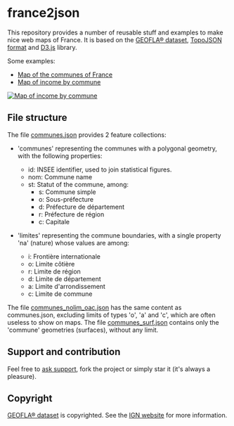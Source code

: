 # france2json

This repository provides a number of reusable stuff and examples to make nice web maps of France. It is based on the [GEOFLA® dataset](http://professionnels.ign.fr/geofla), [TopoJSON format](https://github.com/mbostock/topojson/wiki) and [D3.js](https://d3js.org) library.

Some examples:
- [Map of the communes of France](https://bl.ocks.org/jgaffuri/raw/3568b0dae74c341866d2459726517d13/)
- [Map of income by commune](https://bl.ocks.org/jgaffuri/raw/88840ee82b039d730d1df5f9856cf894/)

[![Map of income by commune](img/rev.png)](https://bl.ocks.org/jgaffuri/raw/88840ee82b039d730d1df5f9856cf894/)

## File structure

The file [communes.json](/json) provides 2 feature collections:

- 'communes' representing the communes with a polygonal geometry, with the following properties:
  - id: INSEE identifier, used to join statistical figures.
  - nom: Commune name
  - st: Statut of the commune, among:
    - s: Commune simple
    - o: Sous-préfecture
    - d: Préfecture de département
    - r: Préfecture de région
    - c: Capitale

- 'limites' representing the commune boundaries, with a single property 'na' (nature) whose values are among:
  - i: Frontière internationale
  - o: Limite côtière
  - r: Limite de région
  - d: Limite de département
  - a: Limite d'arrondissement
  - c: Limite de commune

The file [communes_nolim_oac.json](/json) has the same content as communes.json, excluding limits of types 'o', 'a' and 'c', which are often useless to show on maps.
The file [communes_surf.json](/json) contains only the 'commune' geometries (surfaces), without any limit.

## Support and contribution

Feel free to [ask support](https://github.com/jgaffuri/france2json/issues/new), fork the project or simply star it (it's always a pleasure).

## Copyright




[GEOFLA® dataset](http://professionnels.ign.fr/geofla) is copyrighted. See the [IGN website](http://professionnels.ign.fr/geofla) for more information.
